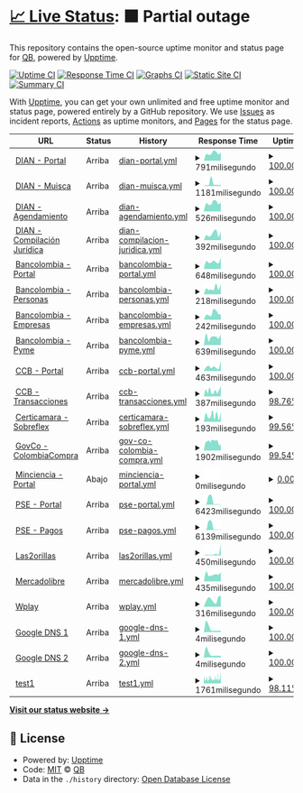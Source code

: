 # [📈 Live Status](https://danielqb.github.io/status): <!--live status--> **🟧 Partial outage**

This repository contains the open-source uptime monitor and status page for [QB](pihlab.net), powered by [Upptime](https://github.com/upptime/upptime).

[![Uptime CI](https://github.com/danielqb/status/workflows/Uptime%20CI/badge.svg)](https://github.com/danielqb/status/actions?query=workflow%3A%22Uptime+CI%22)
[![Response Time CI](https://github.com/danielqb/status/workflows/Response%20Time%20CI/badge.svg)](https://github.com/danielqb/status/actions?query=workflow%3A%22Response+Time+CI%22)
[![Graphs CI](https://github.com/danielqb/status/workflows/Graphs%20CI/badge.svg)](https://github.com/danielqb/status/actions?query=workflow%3A%22Graphs+CI%22)
[![Static Site CI](https://github.com/danielqb/status/workflows/Static%20Site%20CI/badge.svg)](https://github.com/danielqb/status/actions?query=workflow%3A%22Static+Site+CI%22)
[![Summary CI](https://github.com/danielqb/status/workflows/Summary%20CI/badge.svg)](https://github.com/danielqb/status/actions?query=workflow%3A%22Summary+CI%22)

With [Upptime](https://upptime.js.org), you can get your own unlimited and free uptime monitor and status page, powered entirely by a GitHub repository. We use [Issues](https://github.com/danielqb/status/issues) as incident reports, [Actions](https://github.com/danielqb/status/actions) as uptime monitors, and [Pages](https://danielqb.github.io/status) for the status page.

<!--start: status pages-->
<!-- This summary is generated by Upptime (https://github.com/upptime/upptime) -->
<!-- Do not edit this manually, your changes will be overwritten -->
<!-- prettier-ignore -->
| URL | Status | History | Response Time | Uptime |
| --- | ------ | ------- | ------------- | ------ |
| <img alt="" src="https://www.dian.gov.co/imagenes/favicon.ico" height="13"> [DIAN - Portal](https://www.dian.gov.co/) | Arriba | [dian-portal.yml](https://github.com/danielqb/status/commits/HEAD/history/dian-portal.yml) | <details><summary><img alt="Response time graph" src="./graphs/dian-portal/response-time-week.png" height="20"> 791milisegundo</summary><br><a href="https://danielqb.github.io/status/history/dian-portal"><img alt="Response time 778" src="https://img.shields.io/endpoint?url=https%3A%2F%2Fraw.githubusercontent.com%2Fdanielqb%2Fstatus%2FHEAD%2Fapi%2Fdian-portal%2Fresponse-time.json"></a><br><a href="https://danielqb.github.io/status/history/dian-portal"><img alt="24-hour response time 868" src="https://img.shields.io/endpoint?url=https%3A%2F%2Fraw.githubusercontent.com%2Fdanielqb%2Fstatus%2FHEAD%2Fapi%2Fdian-portal%2Fresponse-time-day.json"></a><br><a href="https://danielqb.github.io/status/history/dian-portal"><img alt="7-day response time 791" src="https://img.shields.io/endpoint?url=https%3A%2F%2Fraw.githubusercontent.com%2Fdanielqb%2Fstatus%2FHEAD%2Fapi%2Fdian-portal%2Fresponse-time-week.json"></a><br><a href="https://danielqb.github.io/status/history/dian-portal"><img alt="30-day response time 766" src="https://img.shields.io/endpoint?url=https%3A%2F%2Fraw.githubusercontent.com%2Fdanielqb%2Fstatus%2FHEAD%2Fapi%2Fdian-portal%2Fresponse-time-month.json"></a><br><a href="https://danielqb.github.io/status/history/dian-portal"><img alt="1-year response time 787" src="https://img.shields.io/endpoint?url=https%3A%2F%2Fraw.githubusercontent.com%2Fdanielqb%2Fstatus%2FHEAD%2Fapi%2Fdian-portal%2Fresponse-time-year.json"></a></details> | <details><summary><a href="https://danielqb.github.io/status/history/dian-portal">100.00%</a></summary><a href="https://danielqb.github.io/status/history/dian-portal"><img alt="All-time uptime 99.81%" src="https://img.shields.io/endpoint?url=https%3A%2F%2Fraw.githubusercontent.com%2Fdanielqb%2Fstatus%2FHEAD%2Fapi%2Fdian-portal%2Fuptime.json"></a><br><a href="https://danielqb.github.io/status/history/dian-portal"><img alt="24-hour uptime 100.00%" src="https://img.shields.io/endpoint?url=https%3A%2F%2Fraw.githubusercontent.com%2Fdanielqb%2Fstatus%2FHEAD%2Fapi%2Fdian-portal%2Fuptime-day.json"></a><br><a href="https://danielqb.github.io/status/history/dian-portal"><img alt="7-day uptime 100.00%" src="https://img.shields.io/endpoint?url=https%3A%2F%2Fraw.githubusercontent.com%2Fdanielqb%2Fstatus%2FHEAD%2Fapi%2Fdian-portal%2Fuptime-week.json"></a><br><a href="https://danielqb.github.io/status/history/dian-portal"><img alt="30-day uptime 100.00%" src="https://img.shields.io/endpoint?url=https%3A%2F%2Fraw.githubusercontent.com%2Fdanielqb%2Fstatus%2FHEAD%2Fapi%2Fdian-portal%2Fuptime-month.json"></a><br><a href="https://danielqb.github.io/status/history/dian-portal"><img alt="1-year uptime 99.91%" src="https://img.shields.io/endpoint?url=https%3A%2F%2Fraw.githubusercontent.com%2Fdanielqb%2Fstatus%2FHEAD%2Fapi%2Fdian-portal%2Fuptime-year.json"></a></details>
| <img alt="" src="https://muisca.dian.gov.co/favicon.ico" height="13"> [DIAN - Muisca](https://muisca.dian.gov.co/) | Arriba | [dian-muisca.yml](https://github.com/danielqb/status/commits/HEAD/history/dian-muisca.yml) | <details><summary><img alt="Response time graph" src="./graphs/dian-muisca/response-time-week.png" height="20"> 1181milisegundo</summary><br><a href="https://danielqb.github.io/status/history/dian-muisca"><img alt="Response time 883" src="https://img.shields.io/endpoint?url=https%3A%2F%2Fraw.githubusercontent.com%2Fdanielqb%2Fstatus%2FHEAD%2Fapi%2Fdian-muisca%2Fresponse-time.json"></a><br><a href="https://danielqb.github.io/status/history/dian-muisca"><img alt="24-hour response time 585" src="https://img.shields.io/endpoint?url=https%3A%2F%2Fraw.githubusercontent.com%2Fdanielqb%2Fstatus%2FHEAD%2Fapi%2Fdian-muisca%2Fresponse-time-day.json"></a><br><a href="https://danielqb.github.io/status/history/dian-muisca"><img alt="7-day response time 1181" src="https://img.shields.io/endpoint?url=https%3A%2F%2Fraw.githubusercontent.com%2Fdanielqb%2Fstatus%2FHEAD%2Fapi%2Fdian-muisca%2Fresponse-time-week.json"></a><br><a href="https://danielqb.github.io/status/history/dian-muisca"><img alt="30-day response time 793" src="https://img.shields.io/endpoint?url=https%3A%2F%2Fraw.githubusercontent.com%2Fdanielqb%2Fstatus%2FHEAD%2Fapi%2Fdian-muisca%2Fresponse-time-month.json"></a><br><a href="https://danielqb.github.io/status/history/dian-muisca"><img alt="1-year response time 903" src="https://img.shields.io/endpoint?url=https%3A%2F%2Fraw.githubusercontent.com%2Fdanielqb%2Fstatus%2FHEAD%2Fapi%2Fdian-muisca%2Fresponse-time-year.json"></a></details> | <details><summary><a href="https://danielqb.github.io/status/history/dian-muisca">100.00%</a></summary><a href="https://danielqb.github.io/status/history/dian-muisca"><img alt="All-time uptime 99.75%" src="https://img.shields.io/endpoint?url=https%3A%2F%2Fraw.githubusercontent.com%2Fdanielqb%2Fstatus%2FHEAD%2Fapi%2Fdian-muisca%2Fuptime.json"></a><br><a href="https://danielqb.github.io/status/history/dian-muisca"><img alt="24-hour uptime 100.00%" src="https://img.shields.io/endpoint?url=https%3A%2F%2Fraw.githubusercontent.com%2Fdanielqb%2Fstatus%2FHEAD%2Fapi%2Fdian-muisca%2Fuptime-day.json"></a><br><a href="https://danielqb.github.io/status/history/dian-muisca"><img alt="7-day uptime 100.00%" src="https://img.shields.io/endpoint?url=https%3A%2F%2Fraw.githubusercontent.com%2Fdanielqb%2Fstatus%2FHEAD%2Fapi%2Fdian-muisca%2Fuptime-week.json"></a><br><a href="https://danielqb.github.io/status/history/dian-muisca"><img alt="30-day uptime 100.00%" src="https://img.shields.io/endpoint?url=https%3A%2F%2Fraw.githubusercontent.com%2Fdanielqb%2Fstatus%2FHEAD%2Fapi%2Fdian-muisca%2Fuptime-month.json"></a><br><a href="https://danielqb.github.io/status/history/dian-muisca"><img alt="1-year uptime 99.84%" src="https://img.shields.io/endpoint?url=https%3A%2F%2Fraw.githubusercontent.com%2Fdanielqb%2Fstatus%2FHEAD%2Fapi%2Fdian-muisca%2Fuptime-year.json"></a></details>
| <img alt="" src="https://agendamientodigiturno.dian.gov.co/favicon.ico" height="13"> [DIAN - Agendamiento](https://agendamientodigiturno.dian.gov.co/) | Arriba | [dian-agendamiento.yml](https://github.com/danielqb/status/commits/HEAD/history/dian-agendamiento.yml) | <details><summary><img alt="Response time graph" src="./graphs/dian-agendamiento/response-time-week.png" height="20"> 526milisegundo</summary><br><a href="https://danielqb.github.io/status/history/dian-agendamiento"><img alt="Response time 687" src="https://img.shields.io/endpoint?url=https%3A%2F%2Fraw.githubusercontent.com%2Fdanielqb%2Fstatus%2FHEAD%2Fapi%2Fdian-agendamiento%2Fresponse-time.json"></a><br><a href="https://danielqb.github.io/status/history/dian-agendamiento"><img alt="24-hour response time 552" src="https://img.shields.io/endpoint?url=https%3A%2F%2Fraw.githubusercontent.com%2Fdanielqb%2Fstatus%2FHEAD%2Fapi%2Fdian-agendamiento%2Fresponse-time-day.json"></a><br><a href="https://danielqb.github.io/status/history/dian-agendamiento"><img alt="7-day response time 526" src="https://img.shields.io/endpoint?url=https%3A%2F%2Fraw.githubusercontent.com%2Fdanielqb%2Fstatus%2FHEAD%2Fapi%2Fdian-agendamiento%2Fresponse-time-week.json"></a><br><a href="https://danielqb.github.io/status/history/dian-agendamiento"><img alt="30-day response time 506" src="https://img.shields.io/endpoint?url=https%3A%2F%2Fraw.githubusercontent.com%2Fdanielqb%2Fstatus%2FHEAD%2Fapi%2Fdian-agendamiento%2Fresponse-time-month.json"></a><br><a href="https://danielqb.github.io/status/history/dian-agendamiento"><img alt="1-year response time 591" src="https://img.shields.io/endpoint?url=https%3A%2F%2Fraw.githubusercontent.com%2Fdanielqb%2Fstatus%2FHEAD%2Fapi%2Fdian-agendamiento%2Fresponse-time-year.json"></a></details> | <details><summary><a href="https://danielqb.github.io/status/history/dian-agendamiento">100.00%</a></summary><a href="https://danielqb.github.io/status/history/dian-agendamiento"><img alt="All-time uptime 99.50%" src="https://img.shields.io/endpoint?url=https%3A%2F%2Fraw.githubusercontent.com%2Fdanielqb%2Fstatus%2FHEAD%2Fapi%2Fdian-agendamiento%2Fuptime.json"></a><br><a href="https://danielqb.github.io/status/history/dian-agendamiento"><img alt="24-hour uptime 100.00%" src="https://img.shields.io/endpoint?url=https%3A%2F%2Fraw.githubusercontent.com%2Fdanielqb%2Fstatus%2FHEAD%2Fapi%2Fdian-agendamiento%2Fuptime-day.json"></a><br><a href="https://danielqb.github.io/status/history/dian-agendamiento"><img alt="7-day uptime 100.00%" src="https://img.shields.io/endpoint?url=https%3A%2F%2Fraw.githubusercontent.com%2Fdanielqb%2Fstatus%2FHEAD%2Fapi%2Fdian-agendamiento%2Fuptime-week.json"></a><br><a href="https://danielqb.github.io/status/history/dian-agendamiento"><img alt="30-day uptime 100.00%" src="https://img.shields.io/endpoint?url=https%3A%2F%2Fraw.githubusercontent.com%2Fdanielqb%2Fstatus%2FHEAD%2Fapi%2Fdian-agendamiento%2Fuptime-month.json"></a><br><a href="https://danielqb.github.io/status/history/dian-agendamiento"><img alt="1-year uptime 99.54%" src="https://img.shields.io/endpoint?url=https%3A%2F%2Fraw.githubusercontent.com%2Fdanielqb%2Fstatus%2FHEAD%2Fapi%2Fdian-agendamiento%2Fuptime-year.json"></a></details>
| <img alt="" src="https://icons.duckduckgo.com/ip3/normograma.dian.gov.co.ico" height="13"> [DIAN - Compilación Jurídica](https://normograma.dian.gov.co/dian/) | Arriba | [dian-compilacion-juridica.yml](https://github.com/danielqb/status/commits/HEAD/history/dian-compilacion-juridica.yml) | <details><summary><img alt="Response time graph" src="./graphs/dian-compilacion-juridica/response-time-week.png" height="20"> 392milisegundo</summary><br><a href="https://danielqb.github.io/status/history/dian-compilacion-juridica"><img alt="Response time 467" src="https://img.shields.io/endpoint?url=https%3A%2F%2Fraw.githubusercontent.com%2Fdanielqb%2Fstatus%2FHEAD%2Fapi%2Fdian-compilacion-juridica%2Fresponse-time.json"></a><br><a href="https://danielqb.github.io/status/history/dian-compilacion-juridica"><img alt="24-hour response time 536" src="https://img.shields.io/endpoint?url=https%3A%2F%2Fraw.githubusercontent.com%2Fdanielqb%2Fstatus%2FHEAD%2Fapi%2Fdian-compilacion-juridica%2Fresponse-time-day.json"></a><br><a href="https://danielqb.github.io/status/history/dian-compilacion-juridica"><img alt="7-day response time 392" src="https://img.shields.io/endpoint?url=https%3A%2F%2Fraw.githubusercontent.com%2Fdanielqb%2Fstatus%2FHEAD%2Fapi%2Fdian-compilacion-juridica%2Fresponse-time-week.json"></a><br><a href="https://danielqb.github.io/status/history/dian-compilacion-juridica"><img alt="30-day response time 358" src="https://img.shields.io/endpoint?url=https%3A%2F%2Fraw.githubusercontent.com%2Fdanielqb%2Fstatus%2FHEAD%2Fapi%2Fdian-compilacion-juridica%2Fresponse-time-month.json"></a><br><a href="https://danielqb.github.io/status/history/dian-compilacion-juridica"><img alt="1-year response time 404" src="https://img.shields.io/endpoint?url=https%3A%2F%2Fraw.githubusercontent.com%2Fdanielqb%2Fstatus%2FHEAD%2Fapi%2Fdian-compilacion-juridica%2Fresponse-time-year.json"></a></details> | <details><summary><a href="https://danielqb.github.io/status/history/dian-compilacion-juridica">100.00%</a></summary><a href="https://danielqb.github.io/status/history/dian-compilacion-juridica"><img alt="All-time uptime 96.15%" src="https://img.shields.io/endpoint?url=https%3A%2F%2Fraw.githubusercontent.com%2Fdanielqb%2Fstatus%2FHEAD%2Fapi%2Fdian-compilacion-juridica%2Fuptime.json"></a><br><a href="https://danielqb.github.io/status/history/dian-compilacion-juridica"><img alt="24-hour uptime 100.00%" src="https://img.shields.io/endpoint?url=https%3A%2F%2Fraw.githubusercontent.com%2Fdanielqb%2Fstatus%2FHEAD%2Fapi%2Fdian-compilacion-juridica%2Fuptime-day.json"></a><br><a href="https://danielqb.github.io/status/history/dian-compilacion-juridica"><img alt="7-day uptime 100.00%" src="https://img.shields.io/endpoint?url=https%3A%2F%2Fraw.githubusercontent.com%2Fdanielqb%2Fstatus%2FHEAD%2Fapi%2Fdian-compilacion-juridica%2Fuptime-week.json"></a><br><a href="https://danielqb.github.io/status/history/dian-compilacion-juridica"><img alt="30-day uptime 100.00%" src="https://img.shields.io/endpoint?url=https%3A%2F%2Fraw.githubusercontent.com%2Fdanielqb%2Fstatus%2FHEAD%2Fapi%2Fdian-compilacion-juridica%2Fuptime-month.json"></a><br><a href="https://danielqb.github.io/status/history/dian-compilacion-juridica"><img alt="1-year uptime 95.83%" src="https://img.shields.io/endpoint?url=https%3A%2F%2Fraw.githubusercontent.com%2Fdanielqb%2Fstatus%2FHEAD%2Fapi%2Fdian-compilacion-juridica%2Fuptime-year.json"></a></details>
| <img alt="" src="https://www.bancolombia.com/contenthandler/!ut/p/digest!f4T4EHAw18C9yOrLkKCojQ/dav/fs-type1/themes/PersonasTheme/images/favicon.ico" height="13"> [Bancolombia - Portal](https://www.bancolombia.com/) | Arriba | [bancolombia-portal.yml](https://github.com/danielqb/status/commits/HEAD/history/bancolombia-portal.yml) | <details><summary><img alt="Response time graph" src="./graphs/bancolombia-portal/response-time-week.png" height="20"> 648milisegundo</summary><br><a href="https://danielqb.github.io/status/history/bancolombia-portal"><img alt="Response time 604" src="https://img.shields.io/endpoint?url=https%3A%2F%2Fraw.githubusercontent.com%2Fdanielqb%2Fstatus%2FHEAD%2Fapi%2Fbancolombia-portal%2Fresponse-time.json"></a><br><a href="https://danielqb.github.io/status/history/bancolombia-portal"><img alt="24-hour response time 985" src="https://img.shields.io/endpoint?url=https%3A%2F%2Fraw.githubusercontent.com%2Fdanielqb%2Fstatus%2FHEAD%2Fapi%2Fbancolombia-portal%2Fresponse-time-day.json"></a><br><a href="https://danielqb.github.io/status/history/bancolombia-portal"><img alt="7-day response time 648" src="https://img.shields.io/endpoint?url=https%3A%2F%2Fraw.githubusercontent.com%2Fdanielqb%2Fstatus%2FHEAD%2Fapi%2Fbancolombia-portal%2Fresponse-time-week.json"></a><br><a href="https://danielqb.github.io/status/history/bancolombia-portal"><img alt="30-day response time 550" src="https://img.shields.io/endpoint?url=https%3A%2F%2Fraw.githubusercontent.com%2Fdanielqb%2Fstatus%2FHEAD%2Fapi%2Fbancolombia-portal%2Fresponse-time-month.json"></a><br><a href="https://danielqb.github.io/status/history/bancolombia-portal"><img alt="1-year response time 608" src="https://img.shields.io/endpoint?url=https%3A%2F%2Fraw.githubusercontent.com%2Fdanielqb%2Fstatus%2FHEAD%2Fapi%2Fbancolombia-portal%2Fresponse-time-year.json"></a></details> | <details><summary><a href="https://danielqb.github.io/status/history/bancolombia-portal">100.00%</a></summary><a href="https://danielqb.github.io/status/history/bancolombia-portal"><img alt="All-time uptime 99.67%" src="https://img.shields.io/endpoint?url=https%3A%2F%2Fraw.githubusercontent.com%2Fdanielqb%2Fstatus%2FHEAD%2Fapi%2Fbancolombia-portal%2Fuptime.json"></a><br><a href="https://danielqb.github.io/status/history/bancolombia-portal"><img alt="24-hour uptime 100.00%" src="https://img.shields.io/endpoint?url=https%3A%2F%2Fraw.githubusercontent.com%2Fdanielqb%2Fstatus%2FHEAD%2Fapi%2Fbancolombia-portal%2Fuptime-day.json"></a><br><a href="https://danielqb.github.io/status/history/bancolombia-portal"><img alt="7-day uptime 100.00%" src="https://img.shields.io/endpoint?url=https%3A%2F%2Fraw.githubusercontent.com%2Fdanielqb%2Fstatus%2FHEAD%2Fapi%2Fbancolombia-portal%2Fuptime-week.json"></a><br><a href="https://danielqb.github.io/status/history/bancolombia-portal"><img alt="30-day uptime 100.00%" src="https://img.shields.io/endpoint?url=https%3A%2F%2Fraw.githubusercontent.com%2Fdanielqb%2Fstatus%2FHEAD%2Fapi%2Fbancolombia-portal%2Fuptime-month.json"></a><br><a href="https://danielqb.github.io/status/history/bancolombia-portal"><img alt="1-year uptime 99.66%" src="https://img.shields.io/endpoint?url=https%3A%2F%2Fraw.githubusercontent.com%2Fdanielqb%2Fstatus%2FHEAD%2Fapi%2Fbancolombia-portal%2Fuptime-year.json"></a></details>
| <img alt="" src="https://icons.duckduckgo.com/ip3/sucursalpersonas.transaccionesbancolombia.com.ico" height="13"> [Bancolombia - Personas](https://sucursalpersonas.transaccionesbancolombia.com/) | Arriba | [bancolombia-personas.yml](https://github.com/danielqb/status/commits/HEAD/history/bancolombia-personas.yml) | <details><summary><img alt="Response time graph" src="./graphs/bancolombia-personas/response-time-week.png" height="20"> 218milisegundo</summary><br><a href="https://danielqb.github.io/status/history/bancolombia-personas"><img alt="Response time 178" src="https://img.shields.io/endpoint?url=https%3A%2F%2Fraw.githubusercontent.com%2Fdanielqb%2Fstatus%2FHEAD%2Fapi%2Fbancolombia-personas%2Fresponse-time.json"></a><br><a href="https://danielqb.github.io/status/history/bancolombia-personas"><img alt="24-hour response time 349" src="https://img.shields.io/endpoint?url=https%3A%2F%2Fraw.githubusercontent.com%2Fdanielqb%2Fstatus%2FHEAD%2Fapi%2Fbancolombia-personas%2Fresponse-time-day.json"></a><br><a href="https://danielqb.github.io/status/history/bancolombia-personas"><img alt="7-day response time 218" src="https://img.shields.io/endpoint?url=https%3A%2F%2Fraw.githubusercontent.com%2Fdanielqb%2Fstatus%2FHEAD%2Fapi%2Fbancolombia-personas%2Fresponse-time-week.json"></a><br><a href="https://danielqb.github.io/status/history/bancolombia-personas"><img alt="30-day response time 175" src="https://img.shields.io/endpoint?url=https%3A%2F%2Fraw.githubusercontent.com%2Fdanielqb%2Fstatus%2FHEAD%2Fapi%2Fbancolombia-personas%2Fresponse-time-month.json"></a><br><a href="https://danielqb.github.io/status/history/bancolombia-personas"><img alt="1-year response time 177" src="https://img.shields.io/endpoint?url=https%3A%2F%2Fraw.githubusercontent.com%2Fdanielqb%2Fstatus%2FHEAD%2Fapi%2Fbancolombia-personas%2Fresponse-time-year.json"></a></details> | <details><summary><a href="https://danielqb.github.io/status/history/bancolombia-personas">100.00%</a></summary><a href="https://danielqb.github.io/status/history/bancolombia-personas"><img alt="All-time uptime 100.00%" src="https://img.shields.io/endpoint?url=https%3A%2F%2Fraw.githubusercontent.com%2Fdanielqb%2Fstatus%2FHEAD%2Fapi%2Fbancolombia-personas%2Fuptime.json"></a><br><a href="https://danielqb.github.io/status/history/bancolombia-personas"><img alt="24-hour uptime 100.00%" src="https://img.shields.io/endpoint?url=https%3A%2F%2Fraw.githubusercontent.com%2Fdanielqb%2Fstatus%2FHEAD%2Fapi%2Fbancolombia-personas%2Fuptime-day.json"></a><br><a href="https://danielqb.github.io/status/history/bancolombia-personas"><img alt="7-day uptime 100.00%" src="https://img.shields.io/endpoint?url=https%3A%2F%2Fraw.githubusercontent.com%2Fdanielqb%2Fstatus%2FHEAD%2Fapi%2Fbancolombia-personas%2Fuptime-week.json"></a><br><a href="https://danielqb.github.io/status/history/bancolombia-personas"><img alt="30-day uptime 100.00%" src="https://img.shields.io/endpoint?url=https%3A%2F%2Fraw.githubusercontent.com%2Fdanielqb%2Fstatus%2FHEAD%2Fapi%2Fbancolombia-personas%2Fuptime-month.json"></a><br><a href="https://danielqb.github.io/status/history/bancolombia-personas"><img alt="1-year uptime 100.00%" src="https://img.shields.io/endpoint?url=https%3A%2F%2Fraw.githubusercontent.com%2Fdanielqb%2Fstatus%2FHEAD%2Fapi%2Fbancolombia-personas%2Fuptime-year.json"></a></details>
| <img alt="" src="https://icons.duckduckgo.com/ip3/sucursalempresas.transaccionesbancolombia.com.ico" height="13"> [Bancolombia - Empresas](https://sucursalempresas.transaccionesbancolombia.com/) | Arriba | [bancolombia-empresas.yml](https://github.com/danielqb/status/commits/HEAD/history/bancolombia-empresas.yml) | <details><summary><img alt="Response time graph" src="./graphs/bancolombia-empresas/response-time-week.png" height="20"> 242milisegundo</summary><br><a href="https://danielqb.github.io/status/history/bancolombia-empresas"><img alt="Response time 204" src="https://img.shields.io/endpoint?url=https%3A%2F%2Fraw.githubusercontent.com%2Fdanielqb%2Fstatus%2FHEAD%2Fapi%2Fbancolombia-empresas%2Fresponse-time.json"></a><br><a href="https://danielqb.github.io/status/history/bancolombia-empresas"><img alt="24-hour response time 195" src="https://img.shields.io/endpoint?url=https%3A%2F%2Fraw.githubusercontent.com%2Fdanielqb%2Fstatus%2FHEAD%2Fapi%2Fbancolombia-empresas%2Fresponse-time-day.json"></a><br><a href="https://danielqb.github.io/status/history/bancolombia-empresas"><img alt="7-day response time 242" src="https://img.shields.io/endpoint?url=https%3A%2F%2Fraw.githubusercontent.com%2Fdanielqb%2Fstatus%2FHEAD%2Fapi%2Fbancolombia-empresas%2Fresponse-time-week.json"></a><br><a href="https://danielqb.github.io/status/history/bancolombia-empresas"><img alt="30-day response time 202" src="https://img.shields.io/endpoint?url=https%3A%2F%2Fraw.githubusercontent.com%2Fdanielqb%2Fstatus%2FHEAD%2Fapi%2Fbancolombia-empresas%2Fresponse-time-month.json"></a><br><a href="https://danielqb.github.io/status/history/bancolombia-empresas"><img alt="1-year response time 203" src="https://img.shields.io/endpoint?url=https%3A%2F%2Fraw.githubusercontent.com%2Fdanielqb%2Fstatus%2FHEAD%2Fapi%2Fbancolombia-empresas%2Fresponse-time-year.json"></a></details> | <details><summary><a href="https://danielqb.github.io/status/history/bancolombia-empresas">100.00%</a></summary><a href="https://danielqb.github.io/status/history/bancolombia-empresas"><img alt="All-time uptime 99.99%" src="https://img.shields.io/endpoint?url=https%3A%2F%2Fraw.githubusercontent.com%2Fdanielqb%2Fstatus%2FHEAD%2Fapi%2Fbancolombia-empresas%2Fuptime.json"></a><br><a href="https://danielqb.github.io/status/history/bancolombia-empresas"><img alt="24-hour uptime 100.00%" src="https://img.shields.io/endpoint?url=https%3A%2F%2Fraw.githubusercontent.com%2Fdanielqb%2Fstatus%2FHEAD%2Fapi%2Fbancolombia-empresas%2Fuptime-day.json"></a><br><a href="https://danielqb.github.io/status/history/bancolombia-empresas"><img alt="7-day uptime 100.00%" src="https://img.shields.io/endpoint?url=https%3A%2F%2Fraw.githubusercontent.com%2Fdanielqb%2Fstatus%2FHEAD%2Fapi%2Fbancolombia-empresas%2Fuptime-week.json"></a><br><a href="https://danielqb.github.io/status/history/bancolombia-empresas"><img alt="30-day uptime 100.00%" src="https://img.shields.io/endpoint?url=https%3A%2F%2Fraw.githubusercontent.com%2Fdanielqb%2Fstatus%2FHEAD%2Fapi%2Fbancolombia-empresas%2Fuptime-month.json"></a><br><a href="https://danielqb.github.io/status/history/bancolombia-empresas"><img alt="1-year uptime 99.99%" src="https://img.shields.io/endpoint?url=https%3A%2F%2Fraw.githubusercontent.com%2Fdanielqb%2Fstatus%2FHEAD%2Fapi%2Fbancolombia-empresas%2Fuptime-year.json"></a></details>
| <img alt="" src="https://icons.duckduckgo.com/ip3/sucursalvirtualpyme.bancolombia.com.ico" height="13"> [Bancolombia - Pyme](https://sucursalvirtualpyme.bancolombia.com/#/login) | Arriba | [bancolombia-pyme.yml](https://github.com/danielqb/status/commits/HEAD/history/bancolombia-pyme.yml) | <details><summary><img alt="Response time graph" src="./graphs/bancolombia-pyme/response-time-week.png" height="20"> 639milisegundo</summary><br><a href="https://danielqb.github.io/status/history/bancolombia-pyme"><img alt="Response time 1610" src="https://img.shields.io/endpoint?url=https%3A%2F%2Fraw.githubusercontent.com%2Fdanielqb%2Fstatus%2FHEAD%2Fapi%2Fbancolombia-pyme%2Fresponse-time.json"></a><br><a href="https://danielqb.github.io/status/history/bancolombia-pyme"><img alt="24-hour response time 834" src="https://img.shields.io/endpoint?url=https%3A%2F%2Fraw.githubusercontent.com%2Fdanielqb%2Fstatus%2FHEAD%2Fapi%2Fbancolombia-pyme%2Fresponse-time-day.json"></a><br><a href="https://danielqb.github.io/status/history/bancolombia-pyme"><img alt="7-day response time 639" src="https://img.shields.io/endpoint?url=https%3A%2F%2Fraw.githubusercontent.com%2Fdanielqb%2Fstatus%2FHEAD%2Fapi%2Fbancolombia-pyme%2Fresponse-time-week.json"></a><br><a href="https://danielqb.github.io/status/history/bancolombia-pyme"><img alt="30-day response time 549" src="https://img.shields.io/endpoint?url=https%3A%2F%2Fraw.githubusercontent.com%2Fdanielqb%2Fstatus%2FHEAD%2Fapi%2Fbancolombia-pyme%2Fresponse-time-month.json"></a><br><a href="https://danielqb.github.io/status/history/bancolombia-pyme"><img alt="1-year response time 1374" src="https://img.shields.io/endpoint?url=https%3A%2F%2Fraw.githubusercontent.com%2Fdanielqb%2Fstatus%2FHEAD%2Fapi%2Fbancolombia-pyme%2Fresponse-time-year.json"></a></details> | <details><summary><a href="https://danielqb.github.io/status/history/bancolombia-pyme">100.00%</a></summary><a href="https://danielqb.github.io/status/history/bancolombia-pyme"><img alt="All-time uptime 99.50%" src="https://img.shields.io/endpoint?url=https%3A%2F%2Fraw.githubusercontent.com%2Fdanielqb%2Fstatus%2FHEAD%2Fapi%2Fbancolombia-pyme%2Fuptime.json"></a><br><a href="https://danielqb.github.io/status/history/bancolombia-pyme"><img alt="24-hour uptime 100.00%" src="https://img.shields.io/endpoint?url=https%3A%2F%2Fraw.githubusercontent.com%2Fdanielqb%2Fstatus%2FHEAD%2Fapi%2Fbancolombia-pyme%2Fuptime-day.json"></a><br><a href="https://danielqb.github.io/status/history/bancolombia-pyme"><img alt="7-day uptime 100.00%" src="https://img.shields.io/endpoint?url=https%3A%2F%2Fraw.githubusercontent.com%2Fdanielqb%2Fstatus%2FHEAD%2Fapi%2Fbancolombia-pyme%2Fuptime-week.json"></a><br><a href="https://danielqb.github.io/status/history/bancolombia-pyme"><img alt="30-day uptime 100.00%" src="https://img.shields.io/endpoint?url=https%3A%2F%2Fraw.githubusercontent.com%2Fdanielqb%2Fstatus%2FHEAD%2Fapi%2Fbancolombia-pyme%2Fuptime-month.json"></a><br><a href="https://danielqb.github.io/status/history/bancolombia-pyme"><img alt="1-year uptime 99.45%" src="https://img.shields.io/endpoint?url=https%3A%2F%2Fraw.githubusercontent.com%2Fdanielqb%2Fstatus%2FHEAD%2Fapi%2Fbancolombia-pyme%2Fuptime-year.json"></a></details>
| <img alt="" src="https://icons.duckduckgo.com/ip3/www.ccb.org.co.ico" height="13"> [CCB - Portal](https://www.ccb.org.co/) | Arriba | [ccb-portal.yml](https://github.com/danielqb/status/commits/HEAD/history/ccb-portal.yml) | <details><summary><img alt="Response time graph" src="./graphs/ccb-portal/response-time-week.png" height="20"> 463milisegundo</summary><br><a href="https://danielqb.github.io/status/history/ccb-portal"><img alt="Response time 388" src="https://img.shields.io/endpoint?url=https%3A%2F%2Fraw.githubusercontent.com%2Fdanielqb%2Fstatus%2FHEAD%2Fapi%2Fccb-portal%2Fresponse-time.json"></a><br><a href="https://danielqb.github.io/status/history/ccb-portal"><img alt="24-hour response time 1053" src="https://img.shields.io/endpoint?url=https%3A%2F%2Fraw.githubusercontent.com%2Fdanielqb%2Fstatus%2FHEAD%2Fapi%2Fccb-portal%2Fresponse-time-day.json"></a><br><a href="https://danielqb.github.io/status/history/ccb-portal"><img alt="7-day response time 463" src="https://img.shields.io/endpoint?url=https%3A%2F%2Fraw.githubusercontent.com%2Fdanielqb%2Fstatus%2FHEAD%2Fapi%2Fccb-portal%2Fresponse-time-week.json"></a><br><a href="https://danielqb.github.io/status/history/ccb-portal"><img alt="30-day response time 399" src="https://img.shields.io/endpoint?url=https%3A%2F%2Fraw.githubusercontent.com%2Fdanielqb%2Fstatus%2FHEAD%2Fapi%2Fccb-portal%2Fresponse-time-month.json"></a><br><a href="https://danielqb.github.io/status/history/ccb-portal"><img alt="1-year response time 388" src="https://img.shields.io/endpoint?url=https%3A%2F%2Fraw.githubusercontent.com%2Fdanielqb%2Fstatus%2FHEAD%2Fapi%2Fccb-portal%2Fresponse-time-year.json"></a></details> | <details><summary><a href="https://danielqb.github.io/status/history/ccb-portal">100.00%</a></summary><a href="https://danielqb.github.io/status/history/ccb-portal"><img alt="All-time uptime 99.97%" src="https://img.shields.io/endpoint?url=https%3A%2F%2Fraw.githubusercontent.com%2Fdanielqb%2Fstatus%2FHEAD%2Fapi%2Fccb-portal%2Fuptime.json"></a><br><a href="https://danielqb.github.io/status/history/ccb-portal"><img alt="24-hour uptime 100.00%" src="https://img.shields.io/endpoint?url=https%3A%2F%2Fraw.githubusercontent.com%2Fdanielqb%2Fstatus%2FHEAD%2Fapi%2Fccb-portal%2Fuptime-day.json"></a><br><a href="https://danielqb.github.io/status/history/ccb-portal"><img alt="7-day uptime 100.00%" src="https://img.shields.io/endpoint?url=https%3A%2F%2Fraw.githubusercontent.com%2Fdanielqb%2Fstatus%2FHEAD%2Fapi%2Fccb-portal%2Fuptime-week.json"></a><br><a href="https://danielqb.github.io/status/history/ccb-portal"><img alt="30-day uptime 100.00%" src="https://img.shields.io/endpoint?url=https%3A%2F%2Fraw.githubusercontent.com%2Fdanielqb%2Fstatus%2FHEAD%2Fapi%2Fccb-portal%2Fuptime-month.json"></a><br><a href="https://danielqb.github.io/status/history/ccb-portal"><img alt="1-year uptime 99.97%" src="https://img.shields.io/endpoint?url=https%3A%2F%2Fraw.githubusercontent.com%2Fdanielqb%2Fstatus%2FHEAD%2Fapi%2Fccb-portal%2Fuptime-year.json"></a></details>
| <img alt="" src="https://icons.duckduckgo.com/ip3/linea.ccb.org.co.ico" height="13"> [CCB - Transacciones](https://linea.ccb.org.co/apprenovaciones/index.html#!/) | Arriba | [ccb-transacciones.yml](https://github.com/danielqb/status/commits/HEAD/history/ccb-transacciones.yml) | <details><summary><img alt="Response time graph" src="./graphs/ccb-transacciones/response-time-week.png" height="20"> 387milisegundo</summary><br><a href="https://danielqb.github.io/status/history/ccb-transacciones"><img alt="Response time 349" src="https://img.shields.io/endpoint?url=https%3A%2F%2Fraw.githubusercontent.com%2Fdanielqb%2Fstatus%2FHEAD%2Fapi%2Fccb-transacciones%2Fresponse-time.json"></a><br><a href="https://danielqb.github.io/status/history/ccb-transacciones"><img alt="24-hour response time 719" src="https://img.shields.io/endpoint?url=https%3A%2F%2Fraw.githubusercontent.com%2Fdanielqb%2Fstatus%2FHEAD%2Fapi%2Fccb-transacciones%2Fresponse-time-day.json"></a><br><a href="https://danielqb.github.io/status/history/ccb-transacciones"><img alt="7-day response time 387" src="https://img.shields.io/endpoint?url=https%3A%2F%2Fraw.githubusercontent.com%2Fdanielqb%2Fstatus%2FHEAD%2Fapi%2Fccb-transacciones%2Fresponse-time-week.json"></a><br><a href="https://danielqb.github.io/status/history/ccb-transacciones"><img alt="30-day response time 296" src="https://img.shields.io/endpoint?url=https%3A%2F%2Fraw.githubusercontent.com%2Fdanielqb%2Fstatus%2FHEAD%2Fapi%2Fccb-transacciones%2Fresponse-time-month.json"></a><br><a href="https://danielqb.github.io/status/history/ccb-transacciones"><img alt="1-year response time 354" src="https://img.shields.io/endpoint?url=https%3A%2F%2Fraw.githubusercontent.com%2Fdanielqb%2Fstatus%2FHEAD%2Fapi%2Fccb-transacciones%2Fresponse-time-year.json"></a></details> | <details><summary><a href="https://danielqb.github.io/status/history/ccb-transacciones">98.76%</a></summary><a href="https://danielqb.github.io/status/history/ccb-transacciones"><img alt="All-time uptime 99.78%" src="https://img.shields.io/endpoint?url=https%3A%2F%2Fraw.githubusercontent.com%2Fdanielqb%2Fstatus%2FHEAD%2Fapi%2Fccb-transacciones%2Fuptime.json"></a><br><a href="https://danielqb.github.io/status/history/ccb-transacciones"><img alt="24-hour uptime 100.00%" src="https://img.shields.io/endpoint?url=https%3A%2F%2Fraw.githubusercontent.com%2Fdanielqb%2Fstatus%2FHEAD%2Fapi%2Fccb-transacciones%2Fuptime-day.json"></a><br><a href="https://danielqb.github.io/status/history/ccb-transacciones"><img alt="7-day uptime 98.76%" src="https://img.shields.io/endpoint?url=https%3A%2F%2Fraw.githubusercontent.com%2Fdanielqb%2Fstatus%2FHEAD%2Fapi%2Fccb-transacciones%2Fuptime-week.json"></a><br><a href="https://danielqb.github.io/status/history/ccb-transacciones"><img alt="30-day uptime 99.72%" src="https://img.shields.io/endpoint?url=https%3A%2F%2Fraw.githubusercontent.com%2Fdanielqb%2Fstatus%2FHEAD%2Fapi%2Fccb-transacciones%2Fuptime-month.json"></a><br><a href="https://danielqb.github.io/status/history/ccb-transacciones"><img alt="1-year uptime 99.75%" src="https://img.shields.io/endpoint?url=https%3A%2F%2Fraw.githubusercontent.com%2Fdanielqb%2Fstatus%2FHEAD%2Fapi%2Fccb-transacciones%2Fuptime-year.json"></a></details>
| <img alt="" src="https://icons.duckduckgo.com/ip3/sobreflex.certicamara.com.ico" height="13"> [Certicamara - Sobreflex](https://sobreflex.certicamara.com/sobreflex/IActualizarDatos.aspx) | Arriba | [certicamara-sobreflex.yml](https://github.com/danielqb/status/commits/HEAD/history/certicamara-sobreflex.yml) | <details><summary><img alt="Response time graph" src="./graphs/certicamara-sobreflex/response-time-week.png" height="20"> 193milisegundo</summary><br><a href="https://danielqb.github.io/status/history/certicamara-sobreflex"><img alt="Response time 200" src="https://img.shields.io/endpoint?url=https%3A%2F%2Fraw.githubusercontent.com%2Fdanielqb%2Fstatus%2FHEAD%2Fapi%2Fcerticamara-sobreflex%2Fresponse-time.json"></a><br><a href="https://danielqb.github.io/status/history/certicamara-sobreflex"><img alt="24-hour response time 286" src="https://img.shields.io/endpoint?url=https%3A%2F%2Fraw.githubusercontent.com%2Fdanielqb%2Fstatus%2FHEAD%2Fapi%2Fcerticamara-sobreflex%2Fresponse-time-day.json"></a><br><a href="https://danielqb.github.io/status/history/certicamara-sobreflex"><img alt="7-day response time 193" src="https://img.shields.io/endpoint?url=https%3A%2F%2Fraw.githubusercontent.com%2Fdanielqb%2Fstatus%2FHEAD%2Fapi%2Fcerticamara-sobreflex%2Fresponse-time-week.json"></a><br><a href="https://danielqb.github.io/status/history/certicamara-sobreflex"><img alt="30-day response time 186" src="https://img.shields.io/endpoint?url=https%3A%2F%2Fraw.githubusercontent.com%2Fdanielqb%2Fstatus%2FHEAD%2Fapi%2Fcerticamara-sobreflex%2Fresponse-time-month.json"></a><br><a href="https://danielqb.github.io/status/history/certicamara-sobreflex"><img alt="1-year response time 196" src="https://img.shields.io/endpoint?url=https%3A%2F%2Fraw.githubusercontent.com%2Fdanielqb%2Fstatus%2FHEAD%2Fapi%2Fcerticamara-sobreflex%2Fresponse-time-year.json"></a></details> | <details><summary><a href="https://danielqb.github.io/status/history/certicamara-sobreflex">99.56%</a></summary><a href="https://danielqb.github.io/status/history/certicamara-sobreflex"><img alt="All-time uptime 99.37%" src="https://img.shields.io/endpoint?url=https%3A%2F%2Fraw.githubusercontent.com%2Fdanielqb%2Fstatus%2FHEAD%2Fapi%2Fcerticamara-sobreflex%2Fuptime.json"></a><br><a href="https://danielqb.github.io/status/history/certicamara-sobreflex"><img alt="24-hour uptime 100.00%" src="https://img.shields.io/endpoint?url=https%3A%2F%2Fraw.githubusercontent.com%2Fdanielqb%2Fstatus%2FHEAD%2Fapi%2Fcerticamara-sobreflex%2Fuptime-day.json"></a><br><a href="https://danielqb.github.io/status/history/certicamara-sobreflex"><img alt="7-day uptime 99.56%" src="https://img.shields.io/endpoint?url=https%3A%2F%2Fraw.githubusercontent.com%2Fdanielqb%2Fstatus%2FHEAD%2Fapi%2Fcerticamara-sobreflex%2Fuptime-week.json"></a><br><a href="https://danielqb.github.io/status/history/certicamara-sobreflex"><img alt="30-day uptime 99.90%" src="https://img.shields.io/endpoint?url=https%3A%2F%2Fraw.githubusercontent.com%2Fdanielqb%2Fstatus%2FHEAD%2Fapi%2Fcerticamara-sobreflex%2Fuptime-month.json"></a><br><a href="https://danielqb.github.io/status/history/certicamara-sobreflex"><img alt="1-year uptime 99.29%" src="https://img.shields.io/endpoint?url=https%3A%2F%2Fraw.githubusercontent.com%2Fdanielqb%2Fstatus%2FHEAD%2Fapi%2Fcerticamara-sobreflex%2Fuptime-year.json"></a></details>
| <img alt="" src="https://icons.duckduckgo.com/ip3/www.colombiacompra.gov.co.ico" height="13"> [GovCo - ColombiaCompra](https://www.colombiacompra.gov.co/) | Arriba | [gov-co-colombia-compra.yml](https://github.com/danielqb/status/commits/HEAD/history/gov-co-colombia-compra.yml) | <details><summary><img alt="Response time graph" src="./graphs/gov-co-colombia-compra/response-time-week.png" height="20"> 1902milisegundo</summary><br><a href="https://danielqb.github.io/status/history/gov-co-colombia-compra"><img alt="Response time 839" src="https://img.shields.io/endpoint?url=https%3A%2F%2Fraw.githubusercontent.com%2Fdanielqb%2Fstatus%2FHEAD%2Fapi%2Fgov-co-colombia-compra%2Fresponse-time.json"></a><br><a href="https://danielqb.github.io/status/history/gov-co-colombia-compra"><img alt="24-hour response time 1233" src="https://img.shields.io/endpoint?url=https%3A%2F%2Fraw.githubusercontent.com%2Fdanielqb%2Fstatus%2FHEAD%2Fapi%2Fgov-co-colombia-compra%2Fresponse-time-day.json"></a><br><a href="https://danielqb.github.io/status/history/gov-co-colombia-compra"><img alt="7-day response time 1902" src="https://img.shields.io/endpoint?url=https%3A%2F%2Fraw.githubusercontent.com%2Fdanielqb%2Fstatus%2FHEAD%2Fapi%2Fgov-co-colombia-compra%2Fresponse-time-week.json"></a><br><a href="https://danielqb.github.io/status/history/gov-co-colombia-compra"><img alt="30-day response time 1834" src="https://img.shields.io/endpoint?url=https%3A%2F%2Fraw.githubusercontent.com%2Fdanielqb%2Fstatus%2FHEAD%2Fapi%2Fgov-co-colombia-compra%2Fresponse-time-month.json"></a><br><a href="https://danielqb.github.io/status/history/gov-co-colombia-compra"><img alt="1-year response time 863" src="https://img.shields.io/endpoint?url=https%3A%2F%2Fraw.githubusercontent.com%2Fdanielqb%2Fstatus%2FHEAD%2Fapi%2Fgov-co-colombia-compra%2Fresponse-time-year.json"></a></details> | <details><summary><a href="https://danielqb.github.io/status/history/gov-co-colombia-compra">99.54%</a></summary><a href="https://danielqb.github.io/status/history/gov-co-colombia-compra"><img alt="All-time uptime 99.83%" src="https://img.shields.io/endpoint?url=https%3A%2F%2Fraw.githubusercontent.com%2Fdanielqb%2Fstatus%2FHEAD%2Fapi%2Fgov-co-colombia-compra%2Fuptime.json"></a><br><a href="https://danielqb.github.io/status/history/gov-co-colombia-compra"><img alt="24-hour uptime 98.42%" src="https://img.shields.io/endpoint?url=https%3A%2F%2Fraw.githubusercontent.com%2Fdanielqb%2Fstatus%2FHEAD%2Fapi%2Fgov-co-colombia-compra%2Fuptime-day.json"></a><br><a href="https://danielqb.github.io/status/history/gov-co-colombia-compra"><img alt="7-day uptime 99.54%" src="https://img.shields.io/endpoint?url=https%3A%2F%2Fraw.githubusercontent.com%2Fdanielqb%2Fstatus%2FHEAD%2Fapi%2Fgov-co-colombia-compra%2Fuptime-week.json"></a><br><a href="https://danielqb.github.io/status/history/gov-co-colombia-compra"><img alt="30-day uptime 99.68%" src="https://img.shields.io/endpoint?url=https%3A%2F%2Fraw.githubusercontent.com%2Fdanielqb%2Fstatus%2FHEAD%2Fapi%2Fgov-co-colombia-compra%2Fuptime-month.json"></a><br><a href="https://danielqb.github.io/status/history/gov-co-colombia-compra"><img alt="1-year uptime 99.94%" src="https://img.shields.io/endpoint?url=https%3A%2F%2Fraw.githubusercontent.com%2Fdanielqb%2Fstatus%2FHEAD%2Fapi%2Fgov-co-colombia-compra%2Fuptime-year.json"></a></details>
| <img alt="" src="https://icons.duckduckgo.com/ip3/minciencias.gov.co.ico" height="13"> [Minciencia - Portal](https://minciencias.gov.co/) | Abajo | [minciencia-portal.yml](https://github.com/danielqb/status/commits/HEAD/history/minciencia-portal.yml) | <details><summary><img alt="Response time graph" src="./graphs/minciencia-portal/response-time-week.png" height="20"> 0milisegundo</summary><br><a href="https://danielqb.github.io/status/history/minciencia-portal"><img alt="Response time 1170" src="https://img.shields.io/endpoint?url=https%3A%2F%2Fraw.githubusercontent.com%2Fdanielqb%2Fstatus%2FHEAD%2Fapi%2Fminciencia-portal%2Fresponse-time.json"></a><br><a href="https://danielqb.github.io/status/history/minciencia-portal"><img alt="24-hour response time 0" src="https://img.shields.io/endpoint?url=https%3A%2F%2Fraw.githubusercontent.com%2Fdanielqb%2Fstatus%2FHEAD%2Fapi%2Fminciencia-portal%2Fresponse-time-day.json"></a><br><a href="https://danielqb.github.io/status/history/minciencia-portal"><img alt="7-day response time 0" src="https://img.shields.io/endpoint?url=https%3A%2F%2Fraw.githubusercontent.com%2Fdanielqb%2Fstatus%2FHEAD%2Fapi%2Fminciencia-portal%2Fresponse-time-week.json"></a><br><a href="https://danielqb.github.io/status/history/minciencia-portal"><img alt="30-day response time 0" src="https://img.shields.io/endpoint?url=https%3A%2F%2Fraw.githubusercontent.com%2Fdanielqb%2Fstatus%2FHEAD%2Fapi%2Fminciencia-portal%2Fresponse-time-month.json"></a><br><a href="https://danielqb.github.io/status/history/minciencia-portal"><img alt="1-year response time 1193" src="https://img.shields.io/endpoint?url=https%3A%2F%2Fraw.githubusercontent.com%2Fdanielqb%2Fstatus%2FHEAD%2Fapi%2Fminciencia-portal%2Fresponse-time-year.json"></a></details> | <details><summary><a href="https://danielqb.github.io/status/history/minciencia-portal">0.00%</a></summary><a href="https://danielqb.github.io/status/history/minciencia-portal"><img alt="All-time uptime 86.98%" src="https://img.shields.io/endpoint?url=https%3A%2F%2Fraw.githubusercontent.com%2Fdanielqb%2Fstatus%2FHEAD%2Fapi%2Fminciencia-portal%2Fuptime.json"></a><br><a href="https://danielqb.github.io/status/history/minciencia-portal"><img alt="24-hour uptime 0.00%" src="https://img.shields.io/endpoint?url=https%3A%2F%2Fraw.githubusercontent.com%2Fdanielqb%2Fstatus%2FHEAD%2Fapi%2Fminciencia-portal%2Fuptime-day.json"></a><br><a href="https://danielqb.github.io/status/history/minciencia-portal"><img alt="7-day uptime 0.00%" src="https://img.shields.io/endpoint?url=https%3A%2F%2Fraw.githubusercontent.com%2Fdanielqb%2Fstatus%2FHEAD%2Fapi%2Fminciencia-portal%2Fuptime-week.json"></a><br><a href="https://danielqb.github.io/status/history/minciencia-portal"><img alt="30-day uptime 0.00%" src="https://img.shields.io/endpoint?url=https%3A%2F%2Fraw.githubusercontent.com%2Fdanielqb%2Fstatus%2FHEAD%2Fapi%2Fminciencia-portal%2Fuptime-month.json"></a><br><a href="https://danielqb.github.io/status/history/minciencia-portal"><img alt="1-year uptime 85.60%" src="https://img.shields.io/endpoint?url=https%3A%2F%2Fraw.githubusercontent.com%2Fdanielqb%2Fstatus%2FHEAD%2Fapi%2Fminciencia-portal%2Fuptime-year.json"></a></details>
| <img alt="" src="https://icons.duckduckgo.com/ip3/www.pse.com.co.ico" height="13"> [PSE - Portal](https://www.pse.com.co/persona) | Arriba | [pse-portal.yml](https://github.com/danielqb/status/commits/HEAD/history/pse-portal.yml) | <details><summary><img alt="Response time graph" src="./graphs/pse-portal/response-time-week.png" height="20"> 6423milisegundo</summary><br><a href="https://danielqb.github.io/status/history/pse-portal"><img alt="Response time 2057" src="https://img.shields.io/endpoint?url=https%3A%2F%2Fraw.githubusercontent.com%2Fdanielqb%2Fstatus%2FHEAD%2Fapi%2Fpse-portal%2Fresponse-time.json"></a><br><a href="https://danielqb.github.io/status/history/pse-portal"><img alt="24-hour response time 822" src="https://img.shields.io/endpoint?url=https%3A%2F%2Fraw.githubusercontent.com%2Fdanielqb%2Fstatus%2FHEAD%2Fapi%2Fpse-portal%2Fresponse-time-day.json"></a><br><a href="https://danielqb.github.io/status/history/pse-portal"><img alt="7-day response time 6423" src="https://img.shields.io/endpoint?url=https%3A%2F%2Fraw.githubusercontent.com%2Fdanielqb%2Fstatus%2FHEAD%2Fapi%2Fpse-portal%2Fresponse-time-week.json"></a><br><a href="https://danielqb.github.io/status/history/pse-portal"><img alt="30-day response time 1851" src="https://img.shields.io/endpoint?url=https%3A%2F%2Fraw.githubusercontent.com%2Fdanielqb%2Fstatus%2FHEAD%2Fapi%2Fpse-portal%2Fresponse-time-month.json"></a><br><a href="https://danielqb.github.io/status/history/pse-portal"><img alt="1-year response time 2210" src="https://img.shields.io/endpoint?url=https%3A%2F%2Fraw.githubusercontent.com%2Fdanielqb%2Fstatus%2FHEAD%2Fapi%2Fpse-portal%2Fresponse-time-year.json"></a></details> | <details><summary><a href="https://danielqb.github.io/status/history/pse-portal">100.00%</a></summary><a href="https://danielqb.github.io/status/history/pse-portal"><img alt="All-time uptime 98.89%" src="https://img.shields.io/endpoint?url=https%3A%2F%2Fraw.githubusercontent.com%2Fdanielqb%2Fstatus%2FHEAD%2Fapi%2Fpse-portal%2Fuptime.json"></a><br><a href="https://danielqb.github.io/status/history/pse-portal"><img alt="24-hour uptime 100.00%" src="https://img.shields.io/endpoint?url=https%3A%2F%2Fraw.githubusercontent.com%2Fdanielqb%2Fstatus%2FHEAD%2Fapi%2Fpse-portal%2Fuptime-day.json"></a><br><a href="https://danielqb.github.io/status/history/pse-portal"><img alt="7-day uptime 100.00%" src="https://img.shields.io/endpoint?url=https%3A%2F%2Fraw.githubusercontent.com%2Fdanielqb%2Fstatus%2FHEAD%2Fapi%2Fpse-portal%2Fuptime-week.json"></a><br><a href="https://danielqb.github.io/status/history/pse-portal"><img alt="30-day uptime 100.00%" src="https://img.shields.io/endpoint?url=https%3A%2F%2Fraw.githubusercontent.com%2Fdanielqb%2Fstatus%2FHEAD%2Fapi%2Fpse-portal%2Fuptime-month.json"></a><br><a href="https://danielqb.github.io/status/history/pse-portal"><img alt="1-year uptime 98.80%" src="https://img.shields.io/endpoint?url=https%3A%2F%2Fraw.githubusercontent.com%2Fdanielqb%2Fstatus%2FHEAD%2Fapi%2Fpse-portal%2Fuptime-year.json"></a></details>
| <img alt="" src="https://icons.duckduckgo.com/ip3/portal.psepagos.com.co.ico" height="13"> [PSE - Pagos](https://portal.psepagos.com.co/inicio) | Arriba | [pse-pagos.yml](https://github.com/danielqb/status/commits/HEAD/history/pse-pagos.yml) | <details><summary><img alt="Response time graph" src="./graphs/pse-pagos/response-time-week.png" height="20"> 6139milisegundo</summary><br><a href="https://danielqb.github.io/status/history/pse-pagos"><img alt="Response time 1950" src="https://img.shields.io/endpoint?url=https%3A%2F%2Fraw.githubusercontent.com%2Fdanielqb%2Fstatus%2FHEAD%2Fapi%2Fpse-pagos%2Fresponse-time.json"></a><br><a href="https://danielqb.github.io/status/history/pse-pagos"><img alt="24-hour response time 560" src="https://img.shields.io/endpoint?url=https%3A%2F%2Fraw.githubusercontent.com%2Fdanielqb%2Fstatus%2FHEAD%2Fapi%2Fpse-pagos%2Fresponse-time-day.json"></a><br><a href="https://danielqb.github.io/status/history/pse-pagos"><img alt="7-day response time 6139" src="https://img.shields.io/endpoint?url=https%3A%2F%2Fraw.githubusercontent.com%2Fdanielqb%2Fstatus%2FHEAD%2Fapi%2Fpse-pagos%2Fresponse-time-week.json"></a><br><a href="https://danielqb.github.io/status/history/pse-pagos"><img alt="30-day response time 1823" src="https://img.shields.io/endpoint?url=https%3A%2F%2Fraw.githubusercontent.com%2Fdanielqb%2Fstatus%2FHEAD%2Fapi%2Fpse-pagos%2Fresponse-time-month.json"></a><br><a href="https://danielqb.github.io/status/history/pse-pagos"><img alt="1-year response time 2110" src="https://img.shields.io/endpoint?url=https%3A%2F%2Fraw.githubusercontent.com%2Fdanielqb%2Fstatus%2FHEAD%2Fapi%2Fpse-pagos%2Fresponse-time-year.json"></a></details> | <details><summary><a href="https://danielqb.github.io/status/history/pse-pagos">100.00%</a></summary><a href="https://danielqb.github.io/status/history/pse-pagos"><img alt="All-time uptime 99.70%" src="https://img.shields.io/endpoint?url=https%3A%2F%2Fraw.githubusercontent.com%2Fdanielqb%2Fstatus%2FHEAD%2Fapi%2Fpse-pagos%2Fuptime.json"></a><br><a href="https://danielqb.github.io/status/history/pse-pagos"><img alt="24-hour uptime 100.00%" src="https://img.shields.io/endpoint?url=https%3A%2F%2Fraw.githubusercontent.com%2Fdanielqb%2Fstatus%2FHEAD%2Fapi%2Fpse-pagos%2Fuptime-day.json"></a><br><a href="https://danielqb.github.io/status/history/pse-pagos"><img alt="7-day uptime 100.00%" src="https://img.shields.io/endpoint?url=https%3A%2F%2Fraw.githubusercontent.com%2Fdanielqb%2Fstatus%2FHEAD%2Fapi%2Fpse-pagos%2Fuptime-week.json"></a><br><a href="https://danielqb.github.io/status/history/pse-pagos"><img alt="30-day uptime 100.00%" src="https://img.shields.io/endpoint?url=https%3A%2F%2Fraw.githubusercontent.com%2Fdanielqb%2Fstatus%2FHEAD%2Fapi%2Fpse-pagos%2Fuptime-month.json"></a><br><a href="https://danielqb.github.io/status/history/pse-pagos"><img alt="1-year uptime 99.67%" src="https://img.shields.io/endpoint?url=https%3A%2F%2Fraw.githubusercontent.com%2Fdanielqb%2Fstatus%2FHEAD%2Fapi%2Fpse-pagos%2Fuptime-year.json"></a></details>
| <img alt="" src="https://icons.duckduckgo.com/ip3/www.las2orillas.co.ico" height="13"> [Las2orillas](https://www.las2orillas.co/) | Arriba | [las2orillas.yml](https://github.com/danielqb/status/commits/HEAD/history/las2orillas.yml) | <details><summary><img alt="Response time graph" src="./graphs/las2orillas/response-time-week.png" height="20"> 450milisegundo</summary><br><a href="https://danielqb.github.io/status/history/las2orillas"><img alt="Response time 432" src="https://img.shields.io/endpoint?url=https%3A%2F%2Fraw.githubusercontent.com%2Fdanielqb%2Fstatus%2FHEAD%2Fapi%2Flas2orillas%2Fresponse-time.json"></a><br><a href="https://danielqb.github.io/status/history/las2orillas"><img alt="24-hour response time 2302" src="https://img.shields.io/endpoint?url=https%3A%2F%2Fraw.githubusercontent.com%2Fdanielqb%2Fstatus%2FHEAD%2Fapi%2Flas2orillas%2Fresponse-time-day.json"></a><br><a href="https://danielqb.github.io/status/history/las2orillas"><img alt="7-day response time 450" src="https://img.shields.io/endpoint?url=https%3A%2F%2Fraw.githubusercontent.com%2Fdanielqb%2Fstatus%2FHEAD%2Fapi%2Flas2orillas%2Fresponse-time-week.json"></a><br><a href="https://danielqb.github.io/status/history/las2orillas"><img alt="30-day response time 247" src="https://img.shields.io/endpoint?url=https%3A%2F%2Fraw.githubusercontent.com%2Fdanielqb%2Fstatus%2FHEAD%2Fapi%2Flas2orillas%2Fresponse-time-month.json"></a><br><a href="https://danielqb.github.io/status/history/las2orillas"><img alt="1-year response time 454" src="https://img.shields.io/endpoint?url=https%3A%2F%2Fraw.githubusercontent.com%2Fdanielqb%2Fstatus%2FHEAD%2Fapi%2Flas2orillas%2Fresponse-time-year.json"></a></details> | <details><summary><a href="https://danielqb.github.io/status/history/las2orillas">100.00%</a></summary><a href="https://danielqb.github.io/status/history/las2orillas"><img alt="All-time uptime 99.99%" src="https://img.shields.io/endpoint?url=https%3A%2F%2Fraw.githubusercontent.com%2Fdanielqb%2Fstatus%2FHEAD%2Fapi%2Flas2orillas%2Fuptime.json"></a><br><a href="https://danielqb.github.io/status/history/las2orillas"><img alt="24-hour uptime 100.00%" src="https://img.shields.io/endpoint?url=https%3A%2F%2Fraw.githubusercontent.com%2Fdanielqb%2Fstatus%2FHEAD%2Fapi%2Flas2orillas%2Fuptime-day.json"></a><br><a href="https://danielqb.github.io/status/history/las2orillas"><img alt="7-day uptime 100.00%" src="https://img.shields.io/endpoint?url=https%3A%2F%2Fraw.githubusercontent.com%2Fdanielqb%2Fstatus%2FHEAD%2Fapi%2Flas2orillas%2Fuptime-week.json"></a><br><a href="https://danielqb.github.io/status/history/las2orillas"><img alt="30-day uptime 100.00%" src="https://img.shields.io/endpoint?url=https%3A%2F%2Fraw.githubusercontent.com%2Fdanielqb%2Fstatus%2FHEAD%2Fapi%2Flas2orillas%2Fuptime-month.json"></a><br><a href="https://danielqb.github.io/status/history/las2orillas"><img alt="1-year uptime 99.98%" src="https://img.shields.io/endpoint?url=https%3A%2F%2Fraw.githubusercontent.com%2Fdanielqb%2Fstatus%2FHEAD%2Fapi%2Flas2orillas%2Fuptime-year.json"></a></details>
| <img alt="" src="https://icons.duckduckgo.com/ip3/www.mercadolibre.com.co.ico" height="13"> [Mercadolibre](https://www.mercadolibre.com.co/) | Arriba | [mercadolibre.yml](https://github.com/danielqb/status/commits/HEAD/history/mercadolibre.yml) | <details><summary><img alt="Response time graph" src="./graphs/mercadolibre/response-time-week.png" height="20"> 435milisegundo</summary><br><a href="https://danielqb.github.io/status/history/mercadolibre"><img alt="Response time 535" src="https://img.shields.io/endpoint?url=https%3A%2F%2Fraw.githubusercontent.com%2Fdanielqb%2Fstatus%2FHEAD%2Fapi%2Fmercadolibre%2Fresponse-time.json"></a><br><a href="https://danielqb.github.io/status/history/mercadolibre"><img alt="24-hour response time 554" src="https://img.shields.io/endpoint?url=https%3A%2F%2Fraw.githubusercontent.com%2Fdanielqb%2Fstatus%2FHEAD%2Fapi%2Fmercadolibre%2Fresponse-time-day.json"></a><br><a href="https://danielqb.github.io/status/history/mercadolibre"><img alt="7-day response time 435" src="https://img.shields.io/endpoint?url=https%3A%2F%2Fraw.githubusercontent.com%2Fdanielqb%2Fstatus%2FHEAD%2Fapi%2Fmercadolibre%2Fresponse-time-week.json"></a><br><a href="https://danielqb.github.io/status/history/mercadolibre"><img alt="30-day response time 536" src="https://img.shields.io/endpoint?url=https%3A%2F%2Fraw.githubusercontent.com%2Fdanielqb%2Fstatus%2FHEAD%2Fapi%2Fmercadolibre%2Fresponse-time-month.json"></a><br><a href="https://danielqb.github.io/status/history/mercadolibre"><img alt="1-year response time 531" src="https://img.shields.io/endpoint?url=https%3A%2F%2Fraw.githubusercontent.com%2Fdanielqb%2Fstatus%2FHEAD%2Fapi%2Fmercadolibre%2Fresponse-time-year.json"></a></details> | <details><summary><a href="https://danielqb.github.io/status/history/mercadolibre">100.00%</a></summary><a href="https://danielqb.github.io/status/history/mercadolibre"><img alt="All-time uptime 100.00%" src="https://img.shields.io/endpoint?url=https%3A%2F%2Fraw.githubusercontent.com%2Fdanielqb%2Fstatus%2FHEAD%2Fapi%2Fmercadolibre%2Fuptime.json"></a><br><a href="https://danielqb.github.io/status/history/mercadolibre"><img alt="24-hour uptime 100.00%" src="https://img.shields.io/endpoint?url=https%3A%2F%2Fraw.githubusercontent.com%2Fdanielqb%2Fstatus%2FHEAD%2Fapi%2Fmercadolibre%2Fuptime-day.json"></a><br><a href="https://danielqb.github.io/status/history/mercadolibre"><img alt="7-day uptime 100.00%" src="https://img.shields.io/endpoint?url=https%3A%2F%2Fraw.githubusercontent.com%2Fdanielqb%2Fstatus%2FHEAD%2Fapi%2Fmercadolibre%2Fuptime-week.json"></a><br><a href="https://danielqb.github.io/status/history/mercadolibre"><img alt="30-day uptime 100.00%" src="https://img.shields.io/endpoint?url=https%3A%2F%2Fraw.githubusercontent.com%2Fdanielqb%2Fstatus%2FHEAD%2Fapi%2Fmercadolibre%2Fuptime-month.json"></a><br><a href="https://danielqb.github.io/status/history/mercadolibre"><img alt="1-year uptime 100.00%" src="https://img.shields.io/endpoint?url=https%3A%2F%2Fraw.githubusercontent.com%2Fdanielqb%2Fstatus%2FHEAD%2Fapi%2Fmercadolibre%2Fuptime-year.json"></a></details>
| <img alt="" src="https://icons.duckduckgo.com/ip3/www.wplay.co.ico" height="13"> [Wplay](https://www.wplay.co/) | Arriba | [wplay.yml](https://github.com/danielqb/status/commits/HEAD/history/wplay.yml) | <details><summary><img alt="Response time graph" src="./graphs/wplay/response-time-week.png" height="20"> 316milisegundo</summary><br><a href="https://danielqb.github.io/status/history/wplay"><img alt="Response time 211" src="https://img.shields.io/endpoint?url=https%3A%2F%2Fraw.githubusercontent.com%2Fdanielqb%2Fstatus%2FHEAD%2Fapi%2Fwplay%2Fresponse-time.json"></a><br><a href="https://danielqb.github.io/status/history/wplay"><img alt="24-hour response time 471" src="https://img.shields.io/endpoint?url=https%3A%2F%2Fraw.githubusercontent.com%2Fdanielqb%2Fstatus%2FHEAD%2Fapi%2Fwplay%2Fresponse-time-day.json"></a><br><a href="https://danielqb.github.io/status/history/wplay"><img alt="7-day response time 316" src="https://img.shields.io/endpoint?url=https%3A%2F%2Fraw.githubusercontent.com%2Fdanielqb%2Fstatus%2FHEAD%2Fapi%2Fwplay%2Fresponse-time-week.json"></a><br><a href="https://danielqb.github.io/status/history/wplay"><img alt="30-day response time 294" src="https://img.shields.io/endpoint?url=https%3A%2F%2Fraw.githubusercontent.com%2Fdanielqb%2Fstatus%2FHEAD%2Fapi%2Fwplay%2Fresponse-time-month.json"></a><br><a href="https://danielqb.github.io/status/history/wplay"><img alt="1-year response time 218" src="https://img.shields.io/endpoint?url=https%3A%2F%2Fraw.githubusercontent.com%2Fdanielqb%2Fstatus%2FHEAD%2Fapi%2Fwplay%2Fresponse-time-year.json"></a></details> | <details><summary><a href="https://danielqb.github.io/status/history/wplay">100.00%</a></summary><a href="https://danielqb.github.io/status/history/wplay"><img alt="All-time uptime 99.99%" src="https://img.shields.io/endpoint?url=https%3A%2F%2Fraw.githubusercontent.com%2Fdanielqb%2Fstatus%2FHEAD%2Fapi%2Fwplay%2Fuptime.json"></a><br><a href="https://danielqb.github.io/status/history/wplay"><img alt="24-hour uptime 100.00%" src="https://img.shields.io/endpoint?url=https%3A%2F%2Fraw.githubusercontent.com%2Fdanielqb%2Fstatus%2FHEAD%2Fapi%2Fwplay%2Fuptime-day.json"></a><br><a href="https://danielqb.github.io/status/history/wplay"><img alt="7-day uptime 100.00%" src="https://img.shields.io/endpoint?url=https%3A%2F%2Fraw.githubusercontent.com%2Fdanielqb%2Fstatus%2FHEAD%2Fapi%2Fwplay%2Fuptime-week.json"></a><br><a href="https://danielqb.github.io/status/history/wplay"><img alt="30-day uptime 100.00%" src="https://img.shields.io/endpoint?url=https%3A%2F%2Fraw.githubusercontent.com%2Fdanielqb%2Fstatus%2FHEAD%2Fapi%2Fwplay%2Fuptime-month.json"></a><br><a href="https://danielqb.github.io/status/history/wplay"><img alt="1-year uptime 100.00%" src="https://img.shields.io/endpoint?url=https%3A%2F%2Fraw.githubusercontent.com%2Fdanielqb%2Fstatus%2FHEAD%2Fapi%2Fwplay%2Fuptime-year.json"></a></details>
| <img alt="" src="https://icons.duckduckgo.com/ip3/null.ico" height="13"> [Google DNS 1](8.8.4.4) | Arriba | [google-dns-1.yml](https://github.com/danielqb/status/commits/HEAD/history/google-dns-1.yml) | <details><summary><img alt="Response time graph" src="./graphs/google-dns-1/response-time-week.png" height="20"> 4milisegundo</summary><br><a href="https://danielqb.github.io/status/history/google-dns-1"><img alt="Response time 7" src="https://img.shields.io/endpoint?url=https%3A%2F%2Fraw.githubusercontent.com%2Fdanielqb%2Fstatus%2FHEAD%2Fapi%2Fgoogle-dns-1%2Fresponse-time.json"></a><br><a href="https://danielqb.github.io/status/history/google-dns-1"><img alt="24-hour response time 2" src="https://img.shields.io/endpoint?url=https%3A%2F%2Fraw.githubusercontent.com%2Fdanielqb%2Fstatus%2FHEAD%2Fapi%2Fgoogle-dns-1%2Fresponse-time-day.json"></a><br><a href="https://danielqb.github.io/status/history/google-dns-1"><img alt="7-day response time 4" src="https://img.shields.io/endpoint?url=https%3A%2F%2Fraw.githubusercontent.com%2Fdanielqb%2Fstatus%2FHEAD%2Fapi%2Fgoogle-dns-1%2Fresponse-time-week.json"></a><br><a href="https://danielqb.github.io/status/history/google-dns-1"><img alt="30-day response time 5" src="https://img.shields.io/endpoint?url=https%3A%2F%2Fraw.githubusercontent.com%2Fdanielqb%2Fstatus%2FHEAD%2Fapi%2Fgoogle-dns-1%2Fresponse-time-month.json"></a><br><a href="https://danielqb.github.io/status/history/google-dns-1"><img alt="1-year response time 7" src="https://img.shields.io/endpoint?url=https%3A%2F%2Fraw.githubusercontent.com%2Fdanielqb%2Fstatus%2FHEAD%2Fapi%2Fgoogle-dns-1%2Fresponse-time-year.json"></a></details> | <details><summary><a href="https://danielqb.github.io/status/history/google-dns-1">100.00%</a></summary><a href="https://danielqb.github.io/status/history/google-dns-1"><img alt="All-time uptime 100.00%" src="https://img.shields.io/endpoint?url=https%3A%2F%2Fraw.githubusercontent.com%2Fdanielqb%2Fstatus%2FHEAD%2Fapi%2Fgoogle-dns-1%2Fuptime.json"></a><br><a href="https://danielqb.github.io/status/history/google-dns-1"><img alt="24-hour uptime 100.00%" src="https://img.shields.io/endpoint?url=https%3A%2F%2Fraw.githubusercontent.com%2Fdanielqb%2Fstatus%2FHEAD%2Fapi%2Fgoogle-dns-1%2Fuptime-day.json"></a><br><a href="https://danielqb.github.io/status/history/google-dns-1"><img alt="7-day uptime 100.00%" src="https://img.shields.io/endpoint?url=https%3A%2F%2Fraw.githubusercontent.com%2Fdanielqb%2Fstatus%2FHEAD%2Fapi%2Fgoogle-dns-1%2Fuptime-week.json"></a><br><a href="https://danielqb.github.io/status/history/google-dns-1"><img alt="30-day uptime 100.00%" src="https://img.shields.io/endpoint?url=https%3A%2F%2Fraw.githubusercontent.com%2Fdanielqb%2Fstatus%2FHEAD%2Fapi%2Fgoogle-dns-1%2Fuptime-month.json"></a><br><a href="https://danielqb.github.io/status/history/google-dns-1"><img alt="1-year uptime 100.00%" src="https://img.shields.io/endpoint?url=https%3A%2F%2Fraw.githubusercontent.com%2Fdanielqb%2Fstatus%2FHEAD%2Fapi%2Fgoogle-dns-1%2Fuptime-year.json"></a></details>
| <img alt="" src="https://icons.duckduckgo.com/ip3/null.ico" height="13"> [Google DNS 2](8.8.8.8) | Arriba | [google-dns-2.yml](https://github.com/danielqb/status/commits/HEAD/history/google-dns-2.yml) | <details><summary><img alt="Response time graph" src="./graphs/google-dns-2/response-time-week.png" height="20"> 4milisegundo</summary><br><a href="https://danielqb.github.io/status/history/google-dns-2"><img alt="Response time 7" src="https://img.shields.io/endpoint?url=https%3A%2F%2Fraw.githubusercontent.com%2Fdanielqb%2Fstatus%2FHEAD%2Fapi%2Fgoogle-dns-2%2Fresponse-time.json"></a><br><a href="https://danielqb.github.io/status/history/google-dns-2"><img alt="24-hour response time 2" src="https://img.shields.io/endpoint?url=https%3A%2F%2Fraw.githubusercontent.com%2Fdanielqb%2Fstatus%2FHEAD%2Fapi%2Fgoogle-dns-2%2Fresponse-time-day.json"></a><br><a href="https://danielqb.github.io/status/history/google-dns-2"><img alt="7-day response time 4" src="https://img.shields.io/endpoint?url=https%3A%2F%2Fraw.githubusercontent.com%2Fdanielqb%2Fstatus%2FHEAD%2Fapi%2Fgoogle-dns-2%2Fresponse-time-week.json"></a><br><a href="https://danielqb.github.io/status/history/google-dns-2"><img alt="30-day response time 5" src="https://img.shields.io/endpoint?url=https%3A%2F%2Fraw.githubusercontent.com%2Fdanielqb%2Fstatus%2FHEAD%2Fapi%2Fgoogle-dns-2%2Fresponse-time-month.json"></a><br><a href="https://danielqb.github.io/status/history/google-dns-2"><img alt="1-year response time 7" src="https://img.shields.io/endpoint?url=https%3A%2F%2Fraw.githubusercontent.com%2Fdanielqb%2Fstatus%2FHEAD%2Fapi%2Fgoogle-dns-2%2Fresponse-time-year.json"></a></details> | <details><summary><a href="https://danielqb.github.io/status/history/google-dns-2">100.00%</a></summary><a href="https://danielqb.github.io/status/history/google-dns-2"><img alt="All-time uptime 100.00%" src="https://img.shields.io/endpoint?url=https%3A%2F%2Fraw.githubusercontent.com%2Fdanielqb%2Fstatus%2FHEAD%2Fapi%2Fgoogle-dns-2%2Fuptime.json"></a><br><a href="https://danielqb.github.io/status/history/google-dns-2"><img alt="24-hour uptime 100.00%" src="https://img.shields.io/endpoint?url=https%3A%2F%2Fraw.githubusercontent.com%2Fdanielqb%2Fstatus%2FHEAD%2Fapi%2Fgoogle-dns-2%2Fuptime-day.json"></a><br><a href="https://danielqb.github.io/status/history/google-dns-2"><img alt="7-day uptime 100.00%" src="https://img.shields.io/endpoint?url=https%3A%2F%2Fraw.githubusercontent.com%2Fdanielqb%2Fstatus%2FHEAD%2Fapi%2Fgoogle-dns-2%2Fuptime-week.json"></a><br><a href="https://danielqb.github.io/status/history/google-dns-2"><img alt="30-day uptime 100.00%" src="https://img.shields.io/endpoint?url=https%3A%2F%2Fraw.githubusercontent.com%2Fdanielqb%2Fstatus%2FHEAD%2Fapi%2Fgoogle-dns-2%2Fuptime-month.json"></a><br><a href="https://danielqb.github.io/status/history/google-dns-2"><img alt="1-year uptime 100.00%" src="https://img.shields.io/endpoint?url=https%3A%2F%2Fraw.githubusercontent.com%2Fdanielqb%2Fstatus%2FHEAD%2Fapi%2Fgoogle-dns-2%2Fuptime-year.json"></a></details>
| <img alt="" src="https://icons.duckduckgo.com/ip3/quarterbacksystems.com.ico" height="13"> [test1](https://quarterbacksystems.com/en_US/page/status) | Arriba | [test1.yml](https://github.com/danielqb/status/commits/HEAD/history/test1.yml) | <details><summary><img alt="Response time graph" src="./graphs/test1/response-time-week.png" height="20"> 1761milisegundo</summary><br><a href="https://danielqb.github.io/status/history/test1"><img alt="Response time 1684" src="https://img.shields.io/endpoint?url=https%3A%2F%2Fraw.githubusercontent.com%2Fdanielqb%2Fstatus%2FHEAD%2Fapi%2Ftest1%2Fresponse-time.json"></a><br><a href="https://danielqb.github.io/status/history/test1"><img alt="24-hour response time 1995" src="https://img.shields.io/endpoint?url=https%3A%2F%2Fraw.githubusercontent.com%2Fdanielqb%2Fstatus%2FHEAD%2Fapi%2Ftest1%2Fresponse-time-day.json"></a><br><a href="https://danielqb.github.io/status/history/test1"><img alt="7-day response time 1761" src="https://img.shields.io/endpoint?url=https%3A%2F%2Fraw.githubusercontent.com%2Fdanielqb%2Fstatus%2FHEAD%2Fapi%2Ftest1%2Fresponse-time-week.json"></a><br><a href="https://danielqb.github.io/status/history/test1"><img alt="30-day response time 2003" src="https://img.shields.io/endpoint?url=https%3A%2F%2Fraw.githubusercontent.com%2Fdanielqb%2Fstatus%2FHEAD%2Fapi%2Ftest1%2Fresponse-time-month.json"></a><br><a href="https://danielqb.github.io/status/history/test1"><img alt="1-year response time 1705" src="https://img.shields.io/endpoint?url=https%3A%2F%2Fraw.githubusercontent.com%2Fdanielqb%2Fstatus%2FHEAD%2Fapi%2Ftest1%2Fresponse-time-year.json"></a></details> | <details><summary><a href="https://danielqb.github.io/status/history/test1">98.11%</a></summary><a href="https://danielqb.github.io/status/history/test1"><img alt="All-time uptime 90.42%" src="https://img.shields.io/endpoint?url=https%3A%2F%2Fraw.githubusercontent.com%2Fdanielqb%2Fstatus%2FHEAD%2Fapi%2Ftest1%2Fuptime.json"></a><br><a href="https://danielqb.github.io/status/history/test1"><img alt="24-hour uptime 96.48%" src="https://img.shields.io/endpoint?url=https%3A%2F%2Fraw.githubusercontent.com%2Fdanielqb%2Fstatus%2FHEAD%2Fapi%2Ftest1%2Fuptime-day.json"></a><br><a href="https://danielqb.github.io/status/history/test1"><img alt="7-day uptime 98.11%" src="https://img.shields.io/endpoint?url=https%3A%2F%2Fraw.githubusercontent.com%2Fdanielqb%2Fstatus%2FHEAD%2Fapi%2Ftest1%2Fuptime-week.json"></a><br><a href="https://danielqb.github.io/status/history/test1"><img alt="30-day uptime 98.42%" src="https://img.shields.io/endpoint?url=https%3A%2F%2Fraw.githubusercontent.com%2Fdanielqb%2Fstatus%2FHEAD%2Fapi%2Ftest1%2Fuptime-month.json"></a><br><a href="https://danielqb.github.io/status/history/test1"><img alt="1-year uptime 89.37%" src="https://img.shields.io/endpoint?url=https%3A%2F%2Fraw.githubusercontent.com%2Fdanielqb%2Fstatus%2FHEAD%2Fapi%2Ftest1%2Fuptime-year.json"></a></details>

<!--end: status pages-->

[**Visit our status website →**](https://danielqb.github.io/status)

## 📄 License

- Powered by: [Upptime](https://github.com/upptime/upptime)
- Code: [MIT](./LICENSE) © [QB](pihlab.net)
- Data in the `./history` directory: [Open Database License](https://opendatacommons.org/licenses/odbl/1-0/)
